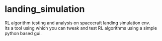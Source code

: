 # landing_simulation
RL algorithm testing and analysis on spacecraft landing simulation env.<br/>
Its a tool using which you can tweak and test RL algorithms using a simple python based gui.<br/>


 

